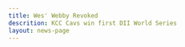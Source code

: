 ```yaml
---
title: Wes' Webby Revoked
descrition: KCC Cavs win first DII World Series
layout: news-page
---
```

